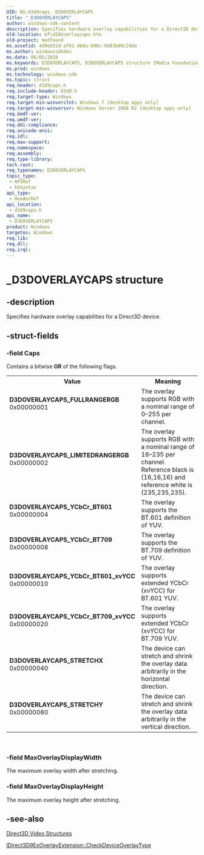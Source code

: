 ```yaml
---
UID: NS:d3d9caps._D3DOVERLAYCAPS
title: "_D3DOVERLAYCAPS"
author: windows-sdk-content
description: Specifies hardware overlay capabilities for a Direct3D device.
old-location: mf\d3doverlaycaps.htm
old-project: medfound
ms.assetid: 4d9e031d-af01-4b8a-b90c-9d83b09c24da
ms.author: windowssdkdev
ms.date: 06/05/2018
ms.keywords: D3DOVERLAYCAPS, D3DOVERLAYCAPS structure [Media Foundation], D3DOVERLAYCAPS_FULLRANGERGB, D3DOVERLAYCAPS_LIMITEDRANGERGB, D3DOVERLAYCAPS_STRETCHX, D3DOVERLAYCAPS_STRETCHY, D3DOVERLAYCAPS_YCbCr_BT601, D3DOVERLAYCAPS_YCbCr_BT601_xvYCC, D3DOVERLAYCAPS_YCbCr_BT709, D3DOVERLAYCAPS_YCbCr_BT709_xvYCC, _D3DOVERLAYCAPS, d3d9caps/D3DOVERLAYCAPS, mf.d3doverlaycaps
ms.prod: windows
ms.technology: windows-sdk
ms.topic: struct
req.header: d3d9caps.h
req.include-header: D3d9.h
req.target-type: Windows
req.target-min-winverclnt: Windows 7 [desktop apps only]
req.target-min-winversvr: Windows Server 2008 R2 [desktop apps only]
req.kmdf-ver: 
req.umdf-ver: 
req.ddi-compliance: 
req.unicode-ansi: 
req.idl: 
req.max-support: 
req.namespace: 
req.assembly: 
req.type-library: 
tech.root: 
req.typenames: D3DOVERLAYCAPS
topic_type:
 - APIRef
 - kbSyntax
api_type:
 - HeaderDef
api_location:
 - d3d9caps.h
api_name:
 - D3DOVERLAYCAPS
product: Windows
targetos: Windows
req.lib: 
req.dll: 
req.irql: 
---
```


# _D3DOVERLAYCAPS structure


## -description


Specifies hardware overlay capabilities for a Direct3D device.


## -struct-fields




### -field Caps

Contains a bitwise <b>OR</b> of the following flags.

<table>
<tr>
<th>Value</th>
<th>Meaning</th>
</tr>
<tr>
<td width="40%"><a id="D3DOVERLAYCAPS_FULLRANGERGB"></a><a id="d3doverlaycaps_fullrangergb"></a><dl>
<dt><b>D3DOVERLAYCAPS_FULLRANGERGB</b></dt>
<dt>0x00000001</dt>
</dl>
</td>
<td width="60%">
The overlay supports RGB with a nominal range of 0–255 per channel.

</td>
</tr>
<tr>
<td width="40%"><a id="D3DOVERLAYCAPS_LIMITEDRANGERGB"></a><a id="d3doverlaycaps_limitedrangergb"></a><dl>
<dt><b>D3DOVERLAYCAPS_LIMITEDRANGERGB</b></dt>
<dt>0x00000002</dt>
</dl>
</td>
<td width="60%">
The overlay supports RGB with a nominal range of 16–235 per channel. Reference black is (16,16,16) and reference white is (235,235,235).

</td>
</tr>
<tr>
<td width="40%"><a id="D3DOVERLAYCAPS_YCbCr_BT601"></a><a id="d3doverlaycaps_ycbcr_bt601"></a><a id="D3DOVERLAYCAPS_YCBCR_BT601"></a><dl>
<dt><b>D3DOVERLAYCAPS_YCbCr_BT601</b></dt>
<dt>0x00000004</dt>
</dl>
</td>
<td width="60%">
The overlay supports the BT.601 definition of YUV.

</td>
</tr>
<tr>
<td width="40%"><a id="D3DOVERLAYCAPS_YCbCr_BT709"></a><a id="d3doverlaycaps_ycbcr_bt709"></a><a id="D3DOVERLAYCAPS_YCBCR_BT709"></a><dl>
<dt><b>D3DOVERLAYCAPS_YCbCr_BT709</b></dt>
<dt>0x00000008</dt>
</dl>
</td>
<td width="60%">
The overlay supports the BT.709 definition of YUV.

</td>
</tr>
<tr>
<td width="40%"><a id="D3DOVERLAYCAPS_YCbCr_BT601_xvYCC"></a><a id="d3doverlaycaps_ycbcr_bt601_xvycc"></a><a id="D3DOVERLAYCAPS_YCBCR_BT601_XVYCC"></a><dl>
<dt><b>D3DOVERLAYCAPS_YCbCr_BT601_xvYCC</b></dt>
<dt>0x00000010</dt>
</dl>
</td>
<td width="60%">
The overlay supports extended YCbCr (xvYCC) for BT.601 YUV.

</td>
</tr>
<tr>
<td width="40%"><a id="D3DOVERLAYCAPS_YCbCr_BT709_xvYCC"></a><a id="d3doverlaycaps_ycbcr_bt709_xvycc"></a><a id="D3DOVERLAYCAPS_YCBCR_BT709_XVYCC"></a><dl>
<dt><b>D3DOVERLAYCAPS_YCbCr_BT709_xvYCC</b></dt>
<dt>0x00000020</dt>
</dl>
</td>
<td width="60%">
The overlay supports extended YCbCr (xvYCC) for BT.709 YUV.

</td>
</tr>
<tr>
<td width="40%"><a id="D3DOVERLAYCAPS_STRETCHX"></a><a id="d3doverlaycaps_stretchx"></a><dl>
<dt><b>D3DOVERLAYCAPS_STRETCHX</b></dt>
<dt>0x00000040</dt>
</dl>
</td>
<td width="60%">
The device can stretch and shrink the overlay data arbitrarily in the horizontal direction.

</td>
</tr>
<tr>
<td width="40%"><a id="D3DOVERLAYCAPS_STRETCHY"></a><a id="d3doverlaycaps_stretchy"></a><dl>
<dt><b>D3DOVERLAYCAPS_STRETCHY</b></dt>
<dt>0x00000080</dt>
</dl>
</td>
<td width="60%">
The device can stretch and shrink the overlay data arbitrarily in the vertical direction.

</td>
</tr>
</table>
 


### -field MaxOverlayDisplayWidth

The maximum overlay width after stretching.


### -field MaxOverlayDisplayHeight

The maximum overlay height after stretching.


## -see-also




<a href="https://msdn.microsoft.com/584c087e-53f0-42d8-99ed-a0d013379363">Direct3D Video Structures</a>



<a href="https://msdn.microsoft.com/83880b6f-f8a0-4be4-a400-ea86ca41f9e7">IDirect3D9ExOverlayExtension::CheckDeviceOverlayType</a>
 

 

